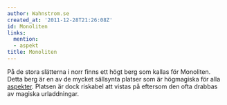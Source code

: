 ```yaml
---
author: Wahnstrom.se
created_at: '2011-12-28T21:26:08Z'
id: Monoliten
links:
  mention:
  - aspekt
title: Monoliten
---
```


På de stora slätterna i norr finns ett högt berg som kallas för Monoliten. Detta berg är en av de
mycket sällsynta platser som är högmagiska för alla [aspekter]. Platsen är dock riskabel att vistas
på eftersom den ofta drabbas av magiska urladdningar.

  [aspekter]: aspekt